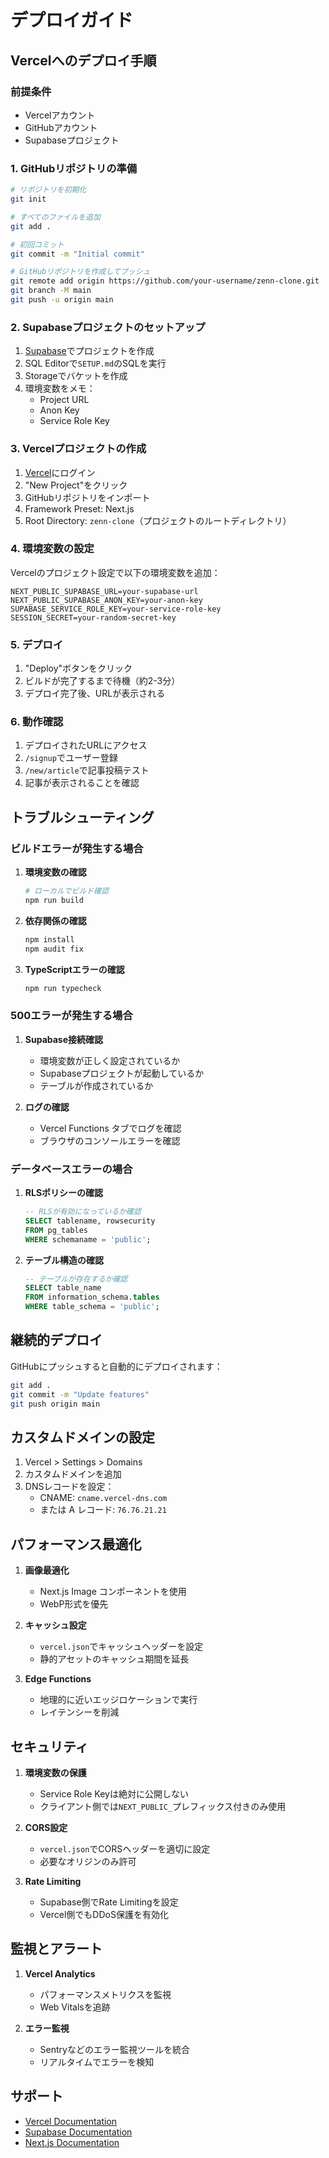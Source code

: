 # デプロイガイド

## Vercelへのデプロイ手順

### 前提条件
- Vercelアカウント
- GitHubアカウント
- Supabaseプロジェクト

### 1. GitHubリポジトリの準備

```bash
# リポジトリを初期化
git init

# すべてのファイルを追加
git add .

# 初回コミット
git commit -m "Initial commit"

# GitHubリポジトリを作成してプッシュ
git remote add origin https://github.com/your-username/zenn-clone.git
git branch -M main
git push -u origin main
```

### 2. Supabaseプロジェクトのセットアップ

1. [Supabase](https://supabase.com)でプロジェクトを作成
2. SQL Editorで`SETUP.md`のSQLを実行
3. Storageでバケットを作成
4. 環境変数をメモ：
   - Project URL
   - Anon Key
   - Service Role Key

### 3. Vercelプロジェクトの作成

1. [Vercel](https://vercel.com)にログイン
2. "New Project"をクリック
3. GitHubリポジトリをインポート
4. Framework Preset: Next.js
5. Root Directory: `zenn-clone`（プロジェクトのルートディレクトリ）

### 4. 環境変数の設定

Vercelのプロジェクト設定で以下の環境変数を追加：

```
NEXT_PUBLIC_SUPABASE_URL=your-supabase-url
NEXT_PUBLIC_SUPABASE_ANON_KEY=your-anon-key
SUPABASE_SERVICE_ROLE_KEY=your-service-role-key
SESSION_SECRET=your-random-secret-key
```

### 5. デプロイ

1. "Deploy"ボタンをクリック
2. ビルドが完了するまで待機（約2-3分）
3. デプロイ完了後、URLが表示される

### 6. 動作確認

1. デプロイされたURLにアクセス
2. `/signup`でユーザー登録
3. `/new/article`で記事投稿テスト
4. 記事が表示されることを確認

## トラブルシューティング

### ビルドエラーが発生する場合

1. **環境変数の確認**
   ```bash
   # ローカルでビルド確認
   npm run build
   ```

2. **依存関係の確認**
   ```bash
   npm install
   npm audit fix
   ```

3. **TypeScriptエラーの確認**
   ```bash
   npm run typecheck
   ```

### 500エラーが発生する場合

1. **Supabase接続確認**
   - 環境変数が正しく設定されているか
   - Supabaseプロジェクトが起動しているか
   - テーブルが作成されているか

2. **ログの確認**
   - Vercel Functions タブでログを確認
   - ブラウザのコンソールエラーを確認

### データベースエラーの場合

1. **RLSポリシーの確認**
   ```sql
   -- RLSが有効になっているか確認
   SELECT tablename, rowsecurity 
   FROM pg_tables 
   WHERE schemaname = 'public';
   ```

2. **テーブル構造の確認**
   ```sql
   -- テーブルが存在するか確認
   SELECT table_name 
   FROM information_schema.tables 
   WHERE table_schema = 'public';
   ```

## 継続的デプロイ

GitHubにプッシュすると自動的にデプロイされます：

```bash
git add .
git commit -m "Update features"
git push origin main
```

## カスタムドメインの設定

1. Vercel > Settings > Domains
2. カスタムドメインを追加
3. DNSレコードを設定：
   - CNAME: `cname.vercel-dns.com`
   - または A レコード: `76.76.21.21`

## パフォーマンス最適化

1. **画像最適化**
   - Next.js Image コンポーネントを使用
   - WebP形式を優先

2. **キャッシュ設定**
   - `vercel.json`でキャッシュヘッダーを設定
   - 静的アセットのキャッシュ期間を延長

3. **Edge Functions**
   - 地理的に近いエッジロケーションで実行
   - レイテンシーを削減

## セキュリティ

1. **環境変数の保護**
   - Service Role Keyは絶対に公開しない
   - クライアント側では`NEXT_PUBLIC_`プレフィックス付きのみ使用

2. **CORS設定**
   - `vercel.json`でCORSヘッダーを適切に設定
   - 必要なオリジンのみ許可

3. **Rate Limiting**
   - Supabase側でRate Limitingを設定
   - Vercel側でもDDoS保護を有効化

## 監視とアラート

1. **Vercel Analytics**
   - パフォーマンスメトリクスを監視
   - Web Vitalsを追跡

2. **エラー監視**
   - Sentryなどのエラー監視ツールを統合
   - リアルタイムでエラーを検知

## サポート

- [Vercel Documentation](https://vercel.com/docs)
- [Supabase Documentation](https://supabase.com/docs)
- [Next.js Documentation](https://nextjs.org/docs)